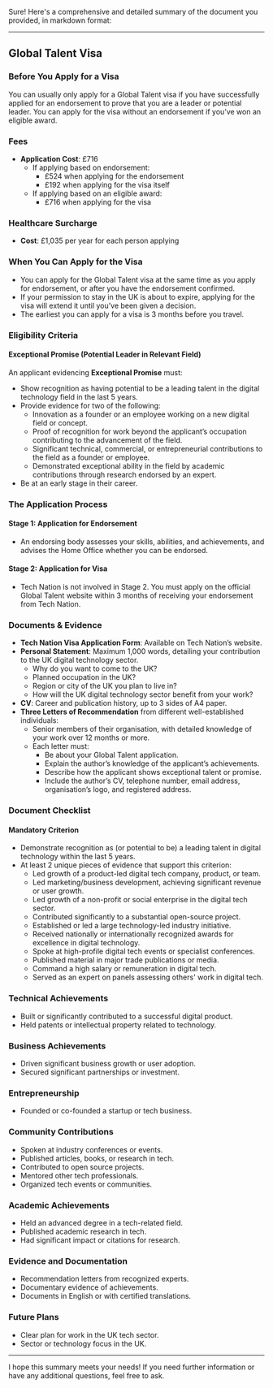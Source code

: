 Sure! Here's a comprehensive and detailed summary of the document you provided, in markdown format:

---

## Global Talent Visa

### Before You Apply for a Visa

You can usually only apply for a Global Talent visa if you have successfully applied for an endorsement to prove that you are a leader or potential leader. You can apply for the visa without an endorsement if you’ve won an eligible award.

### Fees

- **Application Cost**: £716
  - If applying based on endorsement:
    - £524 when applying for the endorsement
    - £192 when applying for the visa itself
  - If applying based on an eligible award:
    - £716 when applying for the visa

### Healthcare Surcharge

- **Cost**: £1,035 per year for each person applying

### When You Can Apply for the Visa

- You can apply for the Global Talent visa at the same time as you apply for endorsement, or after you have the endorsement confirmed.
- If your permission to stay in the UK is about to expire, applying for the visa will extend it until you’ve been given a decision.
- The earliest you can apply for a visa is 3 months before you travel.

### Eligibility Criteria

#### Exceptional Promise (Potential Leader in Relevant Field)

An applicant evidencing **Exceptional Promise** must:

- Show recognition as having potential to be a leading talent in the digital technology field in the last 5 years.
- Provide evidence for two of the following:
  - Innovation as a founder or an employee working on a new digital field or concept.
  - Proof of recognition for work beyond the applicant’s occupation contributing to the advancement of the field.
  - Significant technical, commercial, or entrepreneurial contributions to the field as a founder or employee.
  - Demonstrated exceptional ability in the field by academic contributions through research endorsed by an expert.
- Be at an early stage in their career.

### The Application Process

#### Stage 1: Application for Endorsement

- An endorsing body assesses your skills, abilities, and achievements, and advises the Home Office whether you can be endorsed.

#### Stage 2: Application for Visa

- Tech Nation is not involved in Stage 2. You must apply on the official Global Talent website within 3 months of receiving your endorsement from Tech Nation.

### Documents & Evidence

- **Tech Nation Visa Application Form**: Available on Tech Nation’s website.
- **Personal Statement**: Maximum 1,000 words, detailing your contribution to the UK digital technology sector.
  - Why do you want to come to the UK?
  - Planned occupation in the UK?
  - Region or city of the UK you plan to live in?
  - How will the UK digital technology sector benefit from your work?
- **CV**: Career and publication history, up to 3 sides of A4 paper.
- **Three Letters of Recommendation** from different well-established individuals:
  - Senior members of their organisation, with detailed knowledge of your work over 12 months or more.
  - Each letter must:
    - Be about your Global Talent application.
    - Explain the author’s knowledge of the applicant’s achievements.
    - Describe how the applicant shows exceptional talent or promise.
    - Include the author’s CV, telephone number, email address, organisation’s logo, and registered address.

### Document Checklist

#### Mandatory Criterion

- Demonstrate recognition as (or potential to be) a leading talent in digital technology within the last 5 years.
- At least 2 unique pieces of evidence that support this criterion:
  - Led growth of a product-led digital tech company, product, or team.
  - Led marketing/business development, achieving significant revenue or user growth.
  - Led growth of a non-profit or social enterprise in the digital tech sector.
  - Contributed significantly to a substantial open-source project.
  - Established or led a large technology-led industry initiative.
  - Received nationally or internationally recognized awards for excellence in digital technology.
  - Spoke at high-profile digital tech events or specialist conferences.
  - Published material in major trade publications or media.
  - Command a high salary or remuneration in digital tech.
  - Served as an expert on panels assessing others' work in digital tech.

### Technical Achievements

- Built or significantly contributed to a successful digital product.
- Held patents or intellectual property related to technology.

### Business Achievements

- Driven significant business growth or user adoption.
- Secured significant partnerships or investment.

### Entrepreneurship

- Founded or co-founded a startup or tech business.

### Community Contributions

- Spoken at industry conferences or events.
- Published articles, books, or research in tech.
- Contributed to open source projects.
- Mentored other tech professionals.
- Organized tech events or communities.

### Academic Achievements

- Held an advanced degree in a tech-related field.
- Published academic research in tech.
- Had significant impact or citations for research.

### Evidence and Documentation

- Recommendation letters from recognized experts.
- Documentary evidence of achievements.
- Documents in English or with certified translations.

### Future Plans

- Clear plan for work in the UK tech sector.
- Sector or technology focus in the UK.

---

I hope this summary meets your needs! If you need further information or have any additional questions, feel free to ask.
